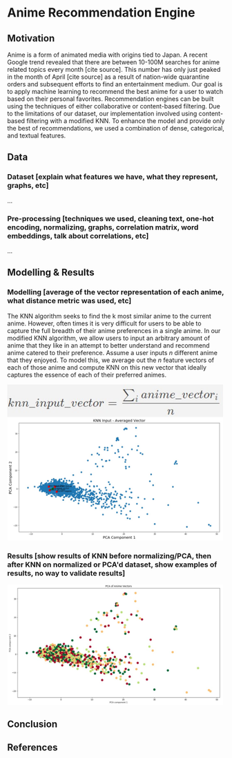 # Anime Recommendation Engine

## Motivation
Anime is a form of animated media with origins tied to Japan. A recent Google trend revealed that there are between 10-100M searches for anime related topics every month [cite source]. This number has only just peaked in the month of April [cite source] as a result of nation-wide quarantine orders and subsequent efforts to find an entertainment medium. Our goal is to apply machine learning to recommend the best anime for a user to watch based on their personal favorites. Recommendation engines can be built using the techniques of either collaborative or content-based filtering. Due to the limitations of our dataset, our implementation involved using content-based filtering with a modified KNN. To enhance the model and provide only the best of recommendations, we used a combination of dense, categorical, and textual features.

## Data
### Dataset [explain what features we have, what they represent, graphs, etc]
...
### Pre-processing [techniques we used, cleaning text, one-hot encoding, normalizing, graphs, correlation matrix, word embeddings, talk about correlations, etc]
...

## Modelling & Results
### Modelling [average of the vector representation of each anime, what distance metric was used, etc]
The KNN algorithm seeks to find the k most similar anime to the current anime. However, often times it is very difficult for users to be able to capture the full breadth of their anime preferences in a single anime. In our modified KNN algorithm, we allow users to input an arbitrary amount of anime that they like in an attempt to better understand and recommend anime catered to their preference. Assume a user inputs *n* different anime that they enjoyed. To model this, we average out the *n* feature vectors of each of those anime and compute KNN on this new vector that ideally captures the essence of each of their preferred animes.

<img src="https://github.com/KWellesly/ML4Anime/blob/master/graphs/KNN_input_vector.jpg" width="500"/>

<img src="https://github.com/KWellesly/ML4Anime/blob/master/graphs/KNN_input.jpg" width="500"/>




### Results [show results of KNN before normalizing/PCA, then after KNN on normalized or PCA'd dataset, show examples of results, no way to validate results]
<img src="https://github.com/KWellesly/ML4Anime/blob/master/graphs/PCA-2D.jpg" width="500"/>


## Conclusion

## References
